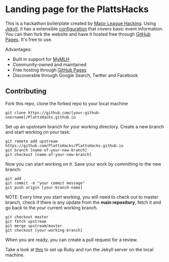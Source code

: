 # Landing page for the PlattsHacks

This is a hackathon boilerplate created by [Major League Hacking][mlh-github]. Using [Jekyll][jekyll], it has a extensible [configuration][config] that covers basic event information. You can then fork the website and have it hosted free through [GitHub Pages][github-pages]. It's free to use.

Advantages:

- Built in support for [MyMLH][my-mlh]
- Community-owned and maintained
- Free hosting through [GitHub Pages][github-pages]
- Discoverable through Google Search, Twitter and Facebook

[mlh-github]: https://github.com/MLH
[jekyll]: https://jekyllrb.com
[config]: _config.yml
[github-pages]: https://pages.github.com
[my-mlh]: https://my.mlh.io


## Contributing

Fork this repo, clone the forked repo to your local machine

`git clone https://github.com/[your-github-username]/PlattsHacks.github.io`

Set up an upstream branch for your working directory. Create a new branch and start working on your task:

```
git remote add upstream https://github.com/PlattsHacks/PlattsHacks.github.io
git branch [name-of-your-new-branch]
git checkout [name-of-your-new-branch]
```

Now you can start working on it. Save your work by committing to the new branch:

```
git add .
git commit -m "your commit message"
git push origin [your-branch-name]
```

NOTE: Every time you start working, you will need to check out to master branch, check if there is any update from the **main repository**, fetch it and go back to the your current working branch.

```
git checkout master
git fetch upstream
git merge upstream/master
git checkout [your-working-branch]
```

When you are ready, you can create a pull request for a review.

Take a look at [this](https://help.github.com/articles/setting-up-your-github-pages-site-locally-with-jekyll/) to set up Ruby and run the Jekyll server on the local machine.
